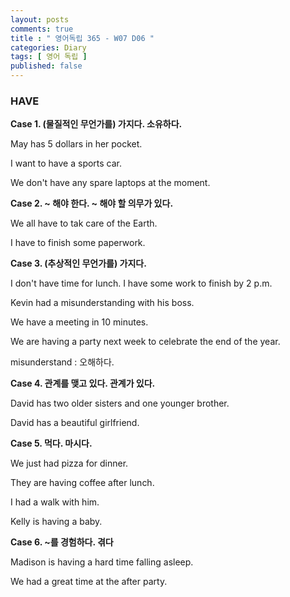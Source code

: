 ```yaml
---
layout: posts
comments: true
title : " 영어독립 365 - W07 D06 "
categories: Diary
tags: [ 영어 독립 ]
published: false
---
```


### HAVE

**Case 1. (물질적인 무언가를) 가지다. 소유하다.**

May has 5 dollars in her pocket.

I want to have a sports car.

We don't have any spare laptops at the moment.

**Case 2. ~ 해야 한다. ~ 해야 할 의무가 있다.**

We all have to tak care of the Earth.

I have to finish some paperwork.


**Case 3. (추상적인 무언가를) 가지다.**

I don't have time for lunch. I have some work to finish by 2 p.m.

Kevin had a misunderstanding with his boss.

We have a meeting in 10 minutes.

We are having a party next week to celebrate the end of the year.

misunderstand
 : 오해하다.

**Case 4. 관계를 맺고 있다. 관계가 있다.**

David has two older sisters and one younger brother.

David has a beautiful girlfriend.

**Case 5. 먹다. 마시다.**

We just had pizza for dinner.

They are having coffee after lunch.

I had a walk with him.

Kelly is having a baby.

**Case 6. ~를 경험하다. 겪다**

Madison is having a hard time falling asleep.

We had a great time at the after party.